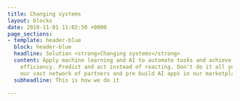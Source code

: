 ```yaml
---
title: Changing systems
layout: blocks
date: 2018-11-01 11:02:50 +0000
page_sections:
- template: header-blue
  block: header-blue
  headline: Solution <strong>Changing systems</strong>
  content: Apply machine learning and AI to automate tasks and achieve better operational
    efficiency. Predict and act instead of reacting. Don't do it all yourselve. Use
    our vast network of partners and pre build AI apps in our marketplace.
  subheadline: This is how we do it

---
```

